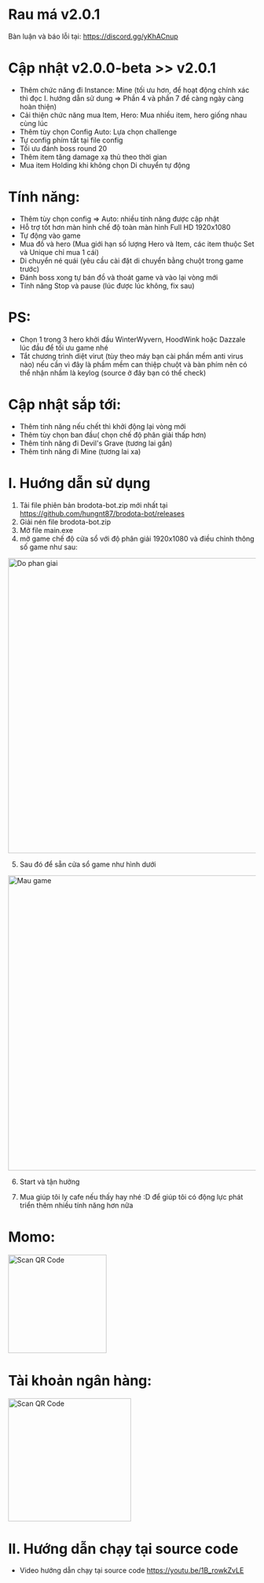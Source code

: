 # Rau má v2.0.1
Bàn luận và báo lỗi tại: https://discord.gg/yKhACnup
# Cập nhật v2.0.0-beta >> v2.0.1

- Thêm chức năng đi Instance: Mine (tối ưu hơn, để hoạt động chính xác thì đọc I. hướng dẫn sử dung => Phần 4 và phần 7 để càng ngày càng hoàn thiện)
- Cải thiện chức năng mua Item, Hero: Mua nhiều item, hero giống nhau cùng lúc
- Thêm tùy chọn Config Auto: Lựa chọn challenge
- Tự config phím tắt tại file config
- Tối ưu đánh boss round 20
- Thêm item tăng damage xạ thủ theo thời gian
- Mua item Holding khi không chọn Di chuyển tự động

# Tính năng:

- Thêm tùy chọn config => Auto: nhiều tính năng được cập nhật
- Hỗ trợ tốt hơn màn hình chế độ toàn màn hình Full HD 1920x1080
- Tự động vào game
- Mua đồ và hero (Mua giới hạn số lượng Hero và Item, các item thuộc Set và Unique chỉ mua 1 cái)
- Di chuyển né quái (yêu cầu cài đặt di chuyển bằng chuột trong game trước)
- Đánh boss xong tự bán đồ và thoát game và vào lại vòng mới
- Tính năng Stop và pause (lúc được lúc không, fix sau)

# PS:

- Chọn 1 trong 3 hero khởi đầu WinterWyvern, HoodWink hoặc Dazzale lúc đầu để tối ưu game nhé
- Tắt chương trình diệt virut (tùy theo máy bạn cài phần mềm anti virus nào) nếu cần vì đây là phầm mềm can thiệp chuột và bàn phím nên có thể nhận nhầm là keylog (source ở đây bạn có thể check)

# Cập nhật sắp tới:

- Thêm tính năng nếu chết thì khởi động lại vòng mới
- Thêm tùy chọn ban đầu( chọn chế độ phân giải thấp hơn)
- Thêm tính năng đi Devil's Grave (tương lai gần)
- Thêm tinh năng đi Mine (tương lai xa)

# I. Huớng dẫn sử dụng

1. Tải file phiên bản brodota-bot.zip mới nhất tại https://github.com/hungnt87/brodota-bot/releases
2. Giải nén file brodota-bot.zip
3. Mở file main.exe
4. mở game chế độ cửa sổ với độ phân giải 1920x1080 và điều chỉnh thông số game như sau:

 <img src="https://github.com/hungnt87/brodota-bot/assets/71305971/ff9a874d-7b4e-4175-ad4b-2d62787ecd4e" width="600" alt="Do phan giai" />

5. Sau đó để sẵn cửa sổ game như hình dưới

 <img src="https://github.com/hungnt87/brodota-bot/assets/71305971/9820772b-ba40-4214-8781-7be315bc1b9e" width="600" alt="Mau game" />

6. Start và tận hưởng

7. Mua giúp tôi ly cafe nếu thấy hay nhé :D để giúp tôi có động lực phát triển thêm nhiều tính năng hơn nữa

# Momo:

  <img src="https://github.com/hungnt87/brodota-bot/assets/71305971/723d9c9b-53c1-42ab-8941-f77fa25a957a" width="200" alt="Scan QR Code" />

# Tài khoản ngân hàng:

  <img src="https://github.com/hungnt87/brodota-bot/assets/71305971/08ee8b14-e337-4697-aa11-9430e610c91e" width="250" alt="Scan QR Code" />

# II. Hướng dẫn chạy tại source code

- Video hướng dẫn chạy tại source code
  https://youtu.be/1B_rowkZvLE
